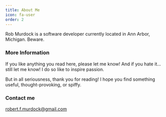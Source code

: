 ```yaml
---
title: About Me
icon: fa-user
order: 2
---
```


Rob Murdock is a software developer currently located in Ann Arbor, Michigan. Beware.

### More Information

If you like anything you read here, please let me know! And if you hate it... still let me know! I do so like to inspire passion.

But in all seriousness, thank you for reading! I hope you find something useful, thought-provoking, or spiffy.


### Contact me

[robert.f.murdock@gmail.com](mailto:robert.f.murdock@gmail.com)
